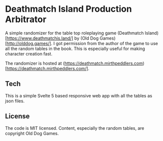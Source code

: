 # Deathmatch Island Production Arbitrator

A simple randomizer for the table top roleplaying game (Deathmatch Island)[https://www.deathmatchis.land/] by (Old Dog Games)[http://olddog.games/]. I got permission from the author of the game to use all the random tables in the book. This is especially useful for making character creation fast.

The randomizer is hosted at (https://deathmatch.mirthpeddlers.com)[https://deathmatch.mirthpeddlers.com/].

## Tech

This is a simple Svelte 5 based responsive web app with all the tables as json files.

## License

The code is MIT licensed. Content, especially the random tables, are copyright Old Dog Games.
